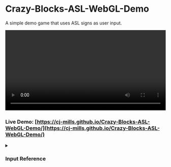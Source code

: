 # Crazy-Blocks-ASL-WebGL-Demo
 A simple demo game that uses ASL signs as user input. 

<center>
	<video style="width:720px;max-width:100%;height:auto;" controls loop>
		<source src="./videos/crazy_blocks_asl_demo.mp4" type="video/mp4">
	</video>
</center>


### Live Demo: [https://cj-mills.github.io/Crazy-Blocks-ASL-WebGL-Demo/](https://cj-mills.github.io/Crazy-Blocks-ASL-WebGL-Demo/)


<details><summary><h3>Input Reference</h3></summary><br/>

| Input    | Image                                              |
| --------- | ------------------------------------------------------------ |
| Move Up        | ![B429](./images/B429.jpg) |
| Quit      | ![Stop_0](./images/Stop_0.jpg) |
</details>
